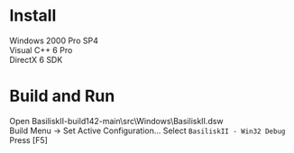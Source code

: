 # Install

Windows 2000 Pro SP4  
Visual C++ 6 Pro  
DirectX 6 SDK  

# Build and Run

Open BasiliskII-build142-main\src\Windows\BasiliskII.dsw  
Build Menu -> Set Active Configuration... Select `BasiliskII - Win32 Debug`  
Press [F5]  
